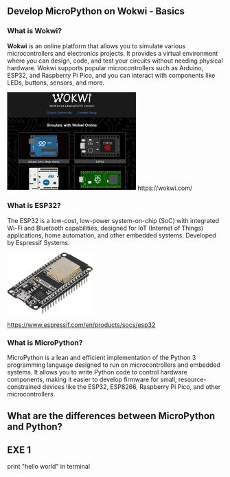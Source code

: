 ## Develop MicroPython on Wokwi - Basics

### What is Wokwi?
**Wokwi** is an online platform that allows you to simulate various microcontrollers and electronics projects. It provides a virtual environment where you can design, code, and test your circuits without needing physical hardware. Wokwi supports popular microcontrollers such as Arduino, ESP32, and Raspberry Pi Pico, and you can interact with components like LEDs, buttons, sensors, and more.

<img src="https://github.com/tplusdo/MicroPythonTraining/blob/main/image/wokwi%20screenshot.png" width="300">
https://wokwi.com/


### What is ESP32?
The ESP32 is a low-cost, low-power system-on-chip (SoC) with integrated Wi-Fi and Bluetooth capabilities, designed for IoT (Internet of Things) applications, home automation, and other embedded systems. Developed by Espressif Systems.

<img src="https://github.com/tplusdo/MicroPythonTraining/blob/main/image/esp32wroom32.jpg" width="200">

https://www.espressif.com/en/products/socs/esp32

### What is MicroPython?
MicroPython is a lean and efficient implementation of the Python 3 programming language designed to run on microcontrollers and embedded systems. It allows you to write Python code to control hardware components, making it easier to develop firmware for small, resource-constrained devices like the ESP32, ESP8266, Raspberry Pi Pico, and other microcontrollers.

## What are the differences between MicroPython and Python?

## EXE 1
print "hello world" in terminal
